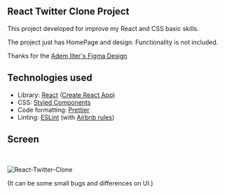 ## React Twitter Clone Project

This project developed for improve my React and CSS basic skills.

The project just has HomePage and design. Functionality is not included.

Thanks for the  [Adem Ilter's Figma Design](https://www.figma.com/community/file/828238020486398872/twitter-web)

## Technologies used

- Library: [React](https://reactjs.org/) ([Create React App](https://github.com/facebook/create-react-app))
- CSS: [Styled Components](https://www.styled-components.com/)
- Code formatting: [Prettier](https://prettier.io/)
- Linting: [ESLint](https://eslint.org/) (with [Airbnb rules](https://www.npmjs.com/package/eslint-config-airbnb))


## Screen
<br>

![React-Twitter-Clone](https://i.ibb.co/m4SRpYX/image.png)



(It can be some small bugs and differences on UI.)

